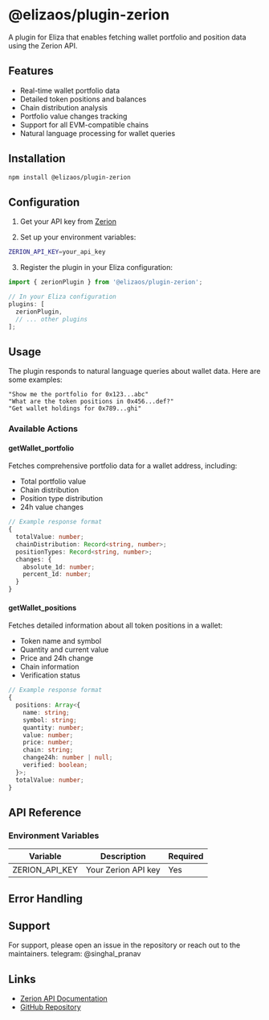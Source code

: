 # @elizaos/plugin-zerion

A plugin for Eliza that enables fetching wallet portfolio and position data using the Zerion API.

## Features

- Real-time wallet portfolio data
- Detailed token positions and balances
- Chain distribution analysis
- Portfolio value changes tracking
- Support for all EVM-compatible chains
- Natural language processing for wallet queries

## Installation

```bash
npm install @elizaos/plugin-zerion
```

## Configuration

1. Get your API key from [Zerion](https://developers.zerion.io)

2. Set up your environment variables:

```bash
ZERION_API_KEY=your_api_key
```

3. Register the plugin in your Eliza configuration:

```typescript
import { zerionPlugin } from '@elizaos/plugin-zerion';

// In your Eliza configuration
plugins: [
  zerionPlugin,
  // ... other plugins
];
```

## Usage

The plugin responds to natural language queries about wallet data. Here are some examples:

```plaintext
"Show me the portfolio for 0x123...abc"
"What are the token positions in 0x456...def?"
"Get wallet holdings for 0x789...ghi"
```

### Available Actions

#### getWallet_portfolio

Fetches comprehensive portfolio data for a wallet address, including:

- Total portfolio value
- Chain distribution
- Position type distribution
- 24h value changes

```typescript
// Example response format
{
  totalValue: number;
  chainDistribution: Record<string, number>;
  positionTypes: Record<string, number>;
  changes: {
    absolute_1d: number;
    percent_1d: number;
  }
}
```

#### getWallet_positions

Fetches detailed information about all token positions in a wallet:

- Token name and symbol
- Quantity and current value
- Price and 24h change
- Chain information
- Verification status

```typescript
// Example response format
{
  positions: Array<{
    name: string;
    symbol: string;
    quantity: number;
    value: number;
    price: number;
    chain: string;
    change24h: number | null;
    verified: boolean;
  }>;
  totalValue: number;
}
```

## API Reference

### Environment Variables

| Variable       | Description         | Required |
| -------------- | ------------------- | -------- |
| ZERION_API_KEY | Your Zerion API key | Yes      |

## Error Handling

## Support

For support, please open an issue in the repository or reach out to the maintainers.
telegram: @singhal_pranav

## Links

- [Zerion API Documentation](https://developers.zerion.io/reference/intro)
- [GitHub Repository](https://github.com/elizaos/eliza/tree/main/packages/plugin-zerion)
